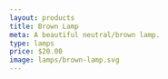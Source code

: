 ```yaml
---
layout: products
title: Brown Lamp
meta: A beautiful neutral/brown lamp.
type: lamps
price: $20.00
image: lamps/brown-lamp.svg
---
```

